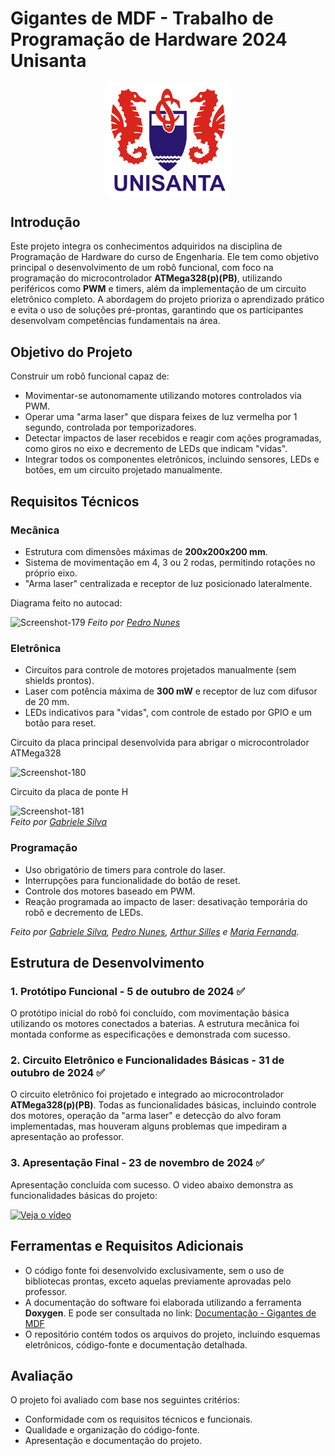 # Gigantes de MDF - Trabalho de Programação de Hardware 2024 Unisanta

<div style="display:flex;flex-direction:column;justify-content:center;align-items:center;">
    <img src="./scripts/documentacao/html/logo.jpg" style="width:200px;">
</div>

## Introdução

Este projeto integra os conhecimentos adquiridos na disciplina de Programação de Hardware do curso de Engenharia. Ele tem como objetivo principal o desenvolvimento de um robô funcional, com foco na programação do microcontrolador **ATMega328(p)(PB)**, utilizando periféricos como **PWM** e timers, além da implementação de um circuito eletrônico completo. A abordagem do projeto prioriza o aprendizado prático e evita o uso de soluções pré-prontas, garantindo que os participantes desenvolvam competências fundamentais na área.

## Objetivo do Projeto

Construir um robô funcional capaz de:
- Movimentar-se autonomamente utilizando motores controlados via PWM.
- Operar uma "arma laser" que dispara feixes de luz vermelha por 1 segundo, controlada por temporizadores.
- Detectar impactos de laser recebidos e reagir com ações programadas, como giros no eixo e decremento de LEDs que indicam "vidas".
- Integrar todos os componentes eletrônicos, incluindo sensores, LEDs e botões, em um circuito projetado manualmente.

## Requisitos Técnicos

### Mecânica
- Estrutura com dimensões máximas de **200x200x200 mm**.
- Sistema de movimentação em 4, 3 ou 2 rodas, permitindo rotações no próprio eixo.
- "Arma laser" centralizada e receptor de luz posicionado lateralmente.

Diagrama feito no autocad:

<img src="https://i.ibb.co/gz2DRw0/Screenshot-179.png" alt="Screenshot-179" border="0" width="640">
<i>Feito por <a href="https://github.com/tysper">Pedro Nunes</a></i>

### Eletrônica
- Circuitos para controle de motores projetados manualmente (sem shields prontos).
- Laser com potência máxima de **300 mW** e receptor de luz com difusor de 20 mm.
- LEDs indicativos para "vidas", com controle de estado por GPIO e um botão para reset.

<p>Circuito da placa principal desenvolvida para abrigar o microcontrolador ATMega328</p>
<img src="https://i.ibb.co/WPhnfsy/Screenshot-180.png" alt="Screenshot-180" border="0" width="640">
<br>
<p>Circuito da placa de ponte H</p>
<img src="https://i.ibb.co/ftBYP19/Screenshot-181.png" alt="Screenshot-181" border="0"></a><br />
<i>Feito por <a href="https://github.com/gabriele-siilva">Gabriele Silva</a></i>

### Programação
- Uso obrigatório de timers para controle do laser.
- Interrupções para funcionalidade do botão de reset.
- Controle dos motores baseado em PWM.
- Reação programada ao impacto de laser: desativação temporária do robô e decremento de LEDs.

<i>Feito por <a href="https://github.com/gabriele-siilva">Gabriele Silva</a>, <a href="https://github.com/tysper">Pedro Nunes</a>, <a href="https://github.com/arthursilles">Arthur Silles</a> e <a href="https://github.com/imyourmafe">Maria Fernanda</a>.</i>

## Estrutura de Desenvolvimento

###  1. Protótipo Funcional - 5 de outubro de 2024 ✅
O protótipo inicial do robô foi concluído, com movimentação básica utilizando os motores conectados a baterias. A estrutura mecânica foi montada conforme as especificações e demonstrada com sucesso.

###  2. Circuito Eletrônico e Funcionalidades Básicas - 31 de outubro de 2024 ✅
O circuito eletrônico foi projetado e integrado ao microcontrolador **ATMega328(p)(PB)**. Todas as funcionalidades básicas, incluindo controle dos motores, operação da "arma laser" e detecção do alvo foram implementadas, mas houveram alguns problemas que impediram a apresentação ao professor.

### 3. Apresentação Final - 23 de novembro de 2024 ✅
Apresentação concluída com sucesso. O video abaixo demonstra as funcionalidades básicas do projeto:

[![Veja o vídeo](https://img.youtube.com/vi/1mjpHybZGSYsJEZXwXcPd9ix581dAYIp9/0.jpg)](https://drive.google.com/file/d/1mjpHybZGSYsJEZXwXcPd9ix581dAYIp9/preview)


## Ferramentas e Requisitos Adicionais
- O código fonte foi desenvolvido exclusivamente, sem o uso de bibliotecas prontas, exceto aquelas previamente aprovadas pelo professor.
- A documentação do software foi elaborada utilizando a ferramenta **Doxygen**. E pode ser consultada no link: <a href="https://tysper.github.io/universidade_unisanta_gigantes_de_mdf/scripts/documentacao/html/index.html">Documentação - Gigantes de MDF</a>
- O repositório contém todos os arquivos do projeto, incluindo esquemas eletrônicos, código-fonte e documentação detalhada.

## Avaliação
O projeto foi avaliado com base nos seguintes critérios:
- Conformidade com os requisitos técnicos e funcionais.
- Qualidade e organização do código-fonte.
- Apresentação e documentação do projeto.
